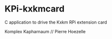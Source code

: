 # KPi-kxkmcard
C application to drive the Kxkm RPi extension card


Komplex Kapharnaum // Pierre Hoezelle
